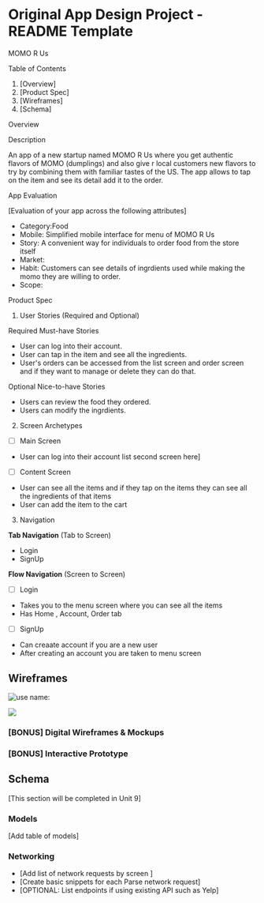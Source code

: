 Original App Design Project - README Template
===

MOMO R Us

Table of Contents

1. [Overview]
2. [Product Spec]
3. [Wireframes]
4. [Schema]

Overview

Description

An app of a new startup named MOMO R Us where you get  authentic flavors of MOMO (dumplings) and also give r local customers new flavors to try by combining them with familiar tastes of the US. The app allows to tap on the item and see its detail add it to the order.

App Evaluation

[Evaluation of your app across the following attributes]
- Category:Food 
- Mobile: Simplified mobile interface for menu of MOMO R Us
- Story: A convenient way for individuals to order food from the store itself
- Market: 
- Habit: Customers can see details of ingrdients used while making the momo they are willing to order. 
- Scope: 

Product Spec
1. User Stories (Required and Optional)

Required Must-have Stories

* User can log into their account. 
* User can tap in the item and see all the ingredients.
* User's orders can be accessed from the list screen and order screen and if they want to manage or delete they can do that.

Optional Nice-to-have Stories

* Users can review the food they ordered. 
* Users can modify the ingrdients. 

2. Screen Archetypes

- [ ] Main Screen
* User can log into their account
list second screen here]
- [ ] Content Screen
 * User can see all the items and if they tap on the items they can see all the ingredients of that items
 * User can add the item to the cart       

3. Navigation

**Tab Navigation** (Tab to Screen)

* Login
* SignUp


**Flow Navigation** (Screen to Screen)

- [ ] Login
* Takes you to the menu screen where you can see all the items
* Has Home , Account, Order tab 

- [ ] SignUp
* Can creaate account if you are a new user 
* After creating an account you are taken to menu screen 

## Wireframes
![use name:](https://github.com/pkritika/MOMO-R-US/assets/129911259/10b6302f-cf7b-42f8-a228-67a77fe343c8)



   <a href="https://www.loom.com/share/8ce8bc77483e4e37a0e568897245572b">
      <img style="max-width:300px;" src="https://cdn.loom.com/sessions/thumbnails/8ce8bc77483e4e37a0e568897245572b-with-play.gif">
    </a>


### [BONUS] Digital Wireframes & Mockups

### [BONUS] Interactive Prototype

## Schema 

[This section will be completed in Unit 9]

### Models

[Add table of models]

### Networking

- [Add list of network requests by screen ]
- [Create basic snippets for each Parse network request]
- [OPTIONAL: List endpoints if using existing API such as Yelp]
